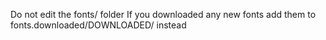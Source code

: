 Do not edit the fonts/ folder
If you downloaded any new fonts add them to fonts.downloaded/DOWNLOADED/ instead
